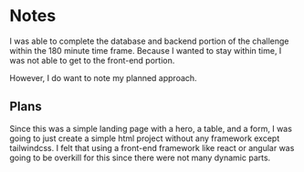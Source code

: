 # Notes

I was able to complete the database and backend portion of the challenge within the 180 minute time frame.
Because I wanted to stay within time, I was not able to get to the front-end portion.

However, I do want to note my planned approach.

## Plans

Since this was a simple landing page with a hero, a table, and a form, I was going to just create a simple
html project without any framework except tailwindcss. I felt that using a front-end framework like react or angular
was going to be overkill for this since there were not many dynamic parts.
